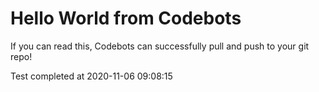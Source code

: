 # Hello World from Codebots

If you can read this, Codebots can successfully pull and push to your git repo!

Test completed at 2020-11-06 09:08:15